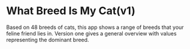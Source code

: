 # What Breed Is My Cat(v1)

Based on 48 breeds of cats, this app shows a range of breeds that your feline friend lies in.
Version one gives a general overview with values representing the dominant breed.


